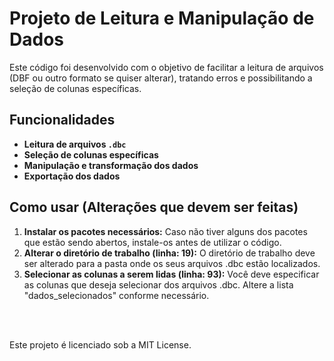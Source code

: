 # Projeto de Leitura e Manipulação de Dados

Este código foi desenvolvido com o objetivo de facilitar a leitura de arquivos (DBF ou outro formato se quiser alterar), tratando erros e possibilitando a seleção de colunas específicas.


## Funcionalidades

- **Leitura de arquivos `.dbc`**
- **Seleção de colunas específicas**
- **Manipulação e transformação dos dados**
- **Exportação dos dados**

##  Como usar (Alterações que devem ser feitas)

1. **Instalar os pacotes necessários:** Caso não tiver alguns dos pacotes que estão sendo abertos, instale-os antes de utilizar o código.
2. **Alterar o diretório de trabalho (linha: 19):** O diretório de trabalho deve ser alterado para a pasta onde os seus arquivos .dbc estão localizados.
3. **Selecionar as colunas a serem lidas (linha: 93):** Você deve especificar as colunas que deseja selecionar dos arquivos .dbc. Altere a lista "dados_selecionados" conforme necessário.

<br>
<br>

Este projeto é licenciado sob a MIT License.
